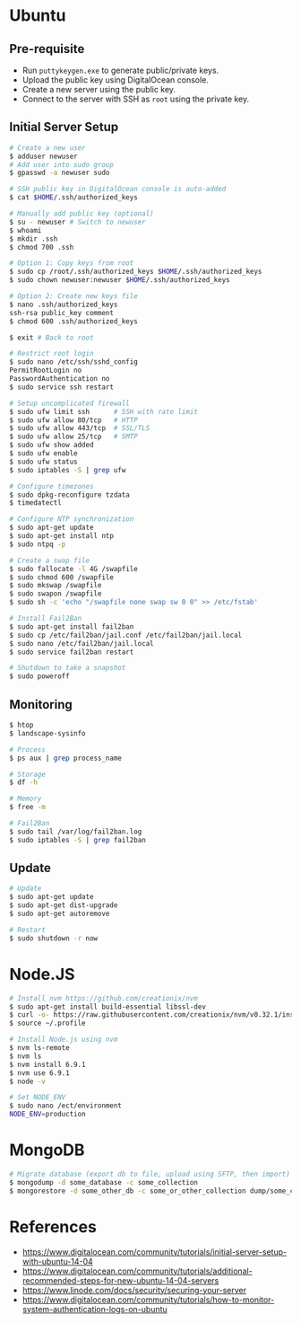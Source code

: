 # Ubuntu

## Pre-requisite

- Run `puttykeygen.exe` to generate public/private keys.
- Upload the public key using DigitalOcean console.
- Create a new server using the public key.
- Connect to the server with SSH as `root` using the private key.

## Initial Server Setup

```bash
# Create a new user
$ adduser newuser
# Add user into sudo group
$ gpasswd -a newuser sudo

# SSH public key in DigitalOcean console is auto-added
$ cat $HOME/.ssh/authorized_keys

# Manually add public key (optional)
$ su - newuser # Switch to newuser
$ whoami
$ mkdir .ssh
$ chmod 700 .ssh

# Option 1: Copy keys from root
$ sudo cp /root/.ssh/authorized_keys $HOME/.ssh/authorized_keys
$ sudo chown newuser:newuser $HOME/.ssh/authorized_keys

# Option 2: Create new keys file
$ nano .ssh/authorized_keys
ssh-rsa public_key comment
$ chmod 600 .ssh/authorized_keys

$ exit # Back to root

# Restrict root login
$ sudo nano /etc/ssh/sshd_config
PermitRootLogin no
PasswordAuthentication no
$ sudo service ssh restart

# Setup uncomplicated firewall
$ sudo ufw limit ssh      # SSH with rate limit
$ sudo ufw allow 80/tcp   # HTTP
$ sudo ufw allow 443/tcp  # SSL/TLS
$ sudo ufw allow 25/tcp   # SMTP
$ sudo ufw show added
$ sudo ufw enable
$ sudo ufw status
$ sudo iptables -S | grep ufw

# Configure timezones
$ sudo dpkg-reconfigure tzdata
$ timedatectl

# Configure NTP synchronization
$ sudo apt-get update
$ sudo apt-get install ntp
$ sudo ntpq -p

# Create a swap file
$ sudo fallocate -l 4G /swapfile
$ sudo chmod 600 /swapfile
$ sudo mkswap /swapfile
$ sudo swapon /swapfile
$ sudo sh -c 'echo "/swapfile none swap sw 0 0" >> /etc/fstab'

# Install Fail2Ban
$ sudo apt-get install fail2ban
$ sudo cp /etc/fail2ban/jail.conf /etc/fail2ban/jail.local
$ sudo nano /etc/fail2ban/jail.local
$ sudo service fail2ban restart

# Shutdown to take a snapshot
$ sudo poweroff
```

## Monitoring

```bash
$ htop
$ landscape-sysinfo

# Process
$ ps aux | grep process_name

# Storage
$ df -h

# Memory
$ free -m

# Fail2Ban
$ sudo tail /var/log/fail2ban.log
$ sudo iptables -S | grep fail2ban
```

## Update

```bash
# Update
$ sudo apt-get update
$ sudo apt-get dist-upgrade
$ sudo apt-get autoremove

# Restart
$ sudo shutdown -r now
```

# Node.JS
```bash
# Install nvm https://github.com/creationix/nvm
$ sudo apt-get install build-essential libssl-dev
$ curl -o- https://raw.githubusercontent.com/creationix/nvm/v0.32.1/install.sh | bash
$ source ~/.profile

# Install Node.js using nvm
$ nvm ls-remote
$ nvm ls
$ nvm install 6.9.1
$ nvm use 6.9.1
$ node -v

# Set NODE_ENV
$ sudo nano /ect/environment
NODE_ENV=production
```

# MongoDB
```bash
# Migrate database (export db to file, upload using SFTP, then import)
$ mongodump -d some_database -c some_collection
$ mongorestore -d some_other_db -c some_or_other_collection dump/some_collection.bson
```

# References

- https://www.digitalocean.com/community/tutorials/initial-server-setup-with-ubuntu-14-04
- https://www.digitalocean.com/community/tutorials/additional-recommended-steps-for-new-ubuntu-14-04-servers
- https://www.linode.com/docs/security/securing-your-server
- https://www.digitalocean.com/community/tutorials/how-to-monitor-system-authentication-logs-on-ubuntu

